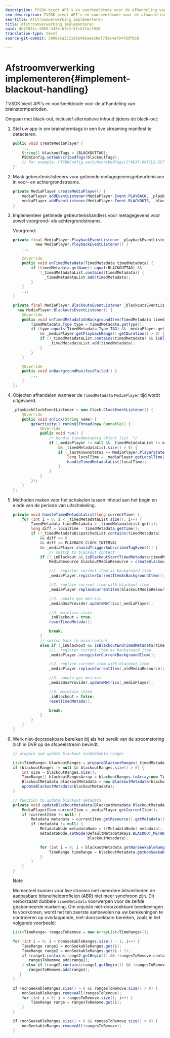 ```yaml
---
description: TVSDK biedt API's en voorbeeldcode voor de afhandeling van brainstormperioden.
seo-description: TVSDK biedt API's en voorbeeldcode voor de afhandeling van brainstormperioden.
seo-title: Afstroomverwerking implementeren
title: Afstroomverwerking implementeren
uuid: db7f831c-5069-4426-bfe3-5fc51fec7930
translation-type: tm+mt
source-git-commit: 5908e5a3521966496aeec0ef730e4a704fddfb68

---
```



# Afstroomverwerking implementeren{#implement-blackout-handling}

TVSDK biedt API&#39;s en voorbeeldcode voor de afhandeling van brainstormperioden.

Omgaan met black-out, inclusief alternatieve inhoud tijdens de black-out:

1. Stel uw app in om brainstormtags in een live streaming manifest te detecteren.

   ```java
   public void createMediaPlayer { 
       ... 
       String[] blackoutTags = {BLACKOUTTAG}; 
       PSDKConfig.setSubscribedTags(blackoutTags); 
       // For example: PTSDKConfig.setSubscribedTags({"#EXT-OATCLS-SCTE35"}); 
   }
   ```

1. Maak gebeurtenislisteners voor getimede metagegevensgebeurtenissen in voor- en achtergrondstreams.

   ```java
   private MediaPlayer createMediaPlayer() { 
       mediaPlayer.addEventListener(MediaPlayer.Event.PLAYBACK, _playbackEventListener); 
       mediaPlayer.addEventListener(MediaPlayer.Event.BLACKOUTS, _blackoutsEventListener); 
   }
   ```

1. Implementeer getimede gebeurtenishandlers voor metagegevens voor zowel voorgrond- als achtergrondstreams.

   Voorgrond:

   ```java
   private final MediaPlayer.PlaybackEventListener _playbackEventListener =  
             new MediaPlayer.PlaybackEventListener() { 
       ... 
   
       @override 
       public void onTimedMetadata(TimedMetadata timedMetadata) { 
           if (timedMetadata.getName().equal(BLACKOUTTAG) &&  
               !_timedMetadataList.contains(timedMetadata)) { 
                 _timedMetadataList.add(timedMetadata); 
           } 
       } 
       ... 
   } 
   
   private final MediaPlayer.BlackoutsEventListener _blackoutsEventListener =  
     new MediaPlayer.BlackoutsEventListener() { 
       @Override 
       public void onTimedMetadataInBackgroundItem(TimedMetadata timedMetadata) { 
           TimedMetadata.Type type = timedMetadata.getType(); 
           if (type.equals(TimedMetadata.Type.TAG) && _mediaPlayer.getPlaybackRange() != null  
               && _mediaPlayer.getPlaybackRange().getDuration() > 0) { 
               if (!_timedMetadataList.contains(timedMetadata) && isBlackoutMetadata(timedMetadata)) { 
                   _timedMetadataList.add(timedMetadata); 
               } 
           } 
       } 
   
       @Override 
       public void onBackgroundManifestFailed() { 
           ... 
       } 
   }; 
   ```

1. Objecten afhandelen wanneer de `TimedMetadata` `MediaPlayer` tijd wordt uitgevoerd.

   ```java
   _playbackClockEventListener = new Clock.ClockEventListener() { 
       @Override 
       public void onTick(String name) { 
           getActivity().runOnUiThread(new Runnable() { 
               @Override 
               public void run() { 
                   /* handle timedmetadata object list  */ 
                   if (_mediaPlayer != null && _timedMetadataList != null  
                       && _timedMetadataList.size() > 0) { 
                       if (_lastKnownStatus == MediaPlayer.PlayerState.PLAYING) { 
                           long localTime = _mediaPlayer.getLocalTime(); 
                           handleTimedMetadataList(localTime);      
                       } 
                   } 
               }                        
           }); 
       } 
   };
   ```

1. Methoden maken voor het schakelen tussen inhoud aan het begin en einde van de periode van uitschakeling.

   ```java
   private void handleTimedMetadataList(long currentTime) { 
       for (int i = 0; i < _timedMetadataList.size(); i++) { 
           TimedMetadata timedMetadata = _timedMetadataList.get(i); 
           long diff = localTime - timedMetadata.getTime(); 
           if (!_timedMetadataDispatchedList.contains(timedMetadata) 
               && diff >= 0 
               && diff <= PLAYBACK_CLOCK_INTERVAL 
               && _mediaPlayer.shouldTriggerSubscribedTagEvent()) { 
                   // switch to blackout content 
               if (!_inBlackout && isBlackoutStartTimedMetadata(timedMetadata)) { 
                   MediaResource blackoutMediaResource = createBlackoutMediaResource(timedMetadata); 
   
                   //1. register current item as background item 
                   _mediaPlayer.registerCurrentItemAsBackgroundItem(); 
   
                   //2. replace current item with blackout item 
                   _mediaPlayer.replaceCurrentItem(blackoutMediaResource); 
   
                   //3. update qos metrics 
                   _mediaQosProvider.updateMetrics(_mediaPlayer); 
   
                   //4. maintain state 
                   _inBlackout = true; 
                   resetTimedMetada(); 
   
                   break; 
               } 
               // switch back to main content 
               else if (_inBlackout && isBlackoutEndTimedMetadata(timedMetadata)) { 
                   //1. register current item as background item 
                   _mediaPlayer.unregisterCurrentBackgroundItem(); 
   
                   //2. replace current item with blackout item 
                   _mediaPlayer.replaceCurrentItem(_oldMediaResource); 
   
                   //3. update qos metrics 
                   _mediaQosProvider.updateMetrics(_mediaPlayer); 
   
                   //4. maintain state 
                   _inBlackout = false; 
                   resetTimedMetada(); 
   
                   break; 
               } 
           } 
       } 
   }
   ```

1. Werk niet-doorzoekbare bereiken bij als het bereik van de stroomstoring zich in DVR op de afspeelstream bevindt.

   ```java
   // prepare and update blackout nonSeekable ranges 
   
   List<TimeRange> blackoutRanges = prepareBlackoutRanges(_timedMetadataList); 
   if (blackoutRanges != null && blackoutRanges.size() > 0) { 
       int size = blackoutRanges.size(); 
       TimeRange[] blackoutRangesArray = blackoutRanges.toArray(new TimeRange[size]); 
       BlackoutMetadata blackoutMetadata = new BlackoutMetadata(blackoutRangesArray); 
       updateBlackoutMetadata(blackoutMetadata); 
   } 
   
   // function to update blackout metadata 
   private void updateBlackoutMetadata(BlackoutMetadata blackoutMetadata) { 
       MediaPlayerItem currentItem = _mediaPlayer.getCurrentItem(); 
       if (currentItem != null) { 
           Metadata metadata = currentItem.getResource().getMetadata(); 
           if (metadata != null) { 
               MetadataNode metadataNode = ((MetadataNode) metadata); 
               metadataNode.setNode(DefaultMetadataKeys.BLACKOUT_METADATA_KEY.getValue(),  
                                    blackoutMetadata); 
   
               for (int i = 0; i < blackoutMetadata.getNonSeekableRanges().length; i++) { 
                   TimeRange timeRange = blackoutMetadata.getNonSeekableRanges()[i]; 
               } 
           } 
       } 
   }
   ```

   >[!NOTE]
   >
   >Momenteel kunnen voor live streams met meerdere bitsnelheden de aanpasbare bitsnelheidprofielen (ABR) niet meer synchroon zijn. Dit veroorzaakt dubbele `timedMetadata` voorwerpen voor de zelfde geabonneerde markering. Om onjuiste niet-doorzoekbare berekeningen te voorkomen, wordt het ten zeerste aanbevolen na uw berekeningen te controleren op overlappende, niet-doorzoekbare bereiken, zoals in het volgende voorbeeld:

   ```java
   List<TimeRange> rangesToRemove = new ArrayList<TimeRange>(); 
   
   for (int i = 0; i < nonSeekableRanges.size() - 1; i++) { 
       TimeRange range1 = nonSeekableRanges.get(i); 
       TimeRange range2 = nonSeekableRanges.get(i + 1); 
       if (range1.contains(range2.getBegin()) && !rangesToRemove.contains(range2)) { 
          rangesToRemove.add(range2); 
       } else if (range2.contains(range1.getBegin()) && !rangesToRemove.contains(range1)) { 
          rangesToRemove.add(range1); 
      } 
   } 
   
   if (nonSeekableRanges.size() > 0 && rangesToRemove.size() > 0) { 
       nonSeekableRanges.removeAll(rangesToRemove); 
       for (int i = 0; i < rangesToRemove.size(); i++) { 
           TimeRange range = rangesToRemove.get(i); 
       } 
   } 
   
   if (nonSeekableRanges.size() > 0 && rangesToRemove.size() > 0) { 
       nonSeekableRanges.removeAll(rangesToRemove); 
   }
   ```

